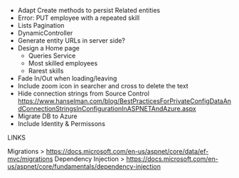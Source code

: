 - Adapt Create methods to persist Related entities
- Error: PUT employee with a repeated skill
- Lists Pagination
- DynamicController
- Generate entity URLs in server side?
- Design a Home page
	- Queries Service
	- Most skilled employees
	- Rarest skills
- Fade In/Out when loading/leaving
- Include zoom icon in searcher and cross to delete the text
- Hide connection strings from Source Control
	https://www.hanselman.com/blog/BestPracticesForPrivateConfigDataAndConnectionStringsInConfigurationInASPNETAndAzure.aspx
- Migrate DB to Azure
- Include Identity & Permissons

LINKS

Migrations > https://docs.microsoft.com/en-us/aspnet/core/data/ef-mvc/migrations
Dependency Injection > https://docs.microsoft.com/en-us/aspnet/core/fundamentals/dependency-injection
